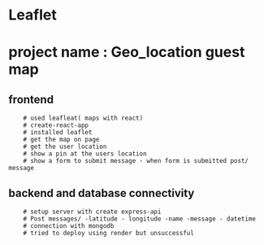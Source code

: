 # Leaflet
# project name : Geo_location guest map
## frontend 
        # used leafleat( maps with react)
        # create-react-app 
        # installed leaflet 
        # get the map on page 
        # get the user location 
        # show a pin at the users location 
        # show a form to submit message - when form is submitted post/ message 

## backend and database connectivity 

        # setup server with create express-api 
        # Post messages/ -latitude - longitude -name -message - datetime 
        # connection with mongodb 
        # tried to deploy using render but unsuccessful 



